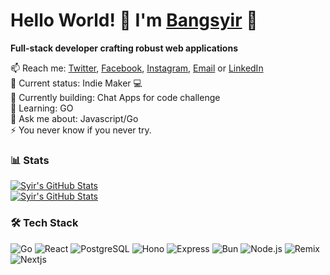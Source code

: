  # Hello World! 👋 I'm [Bangsyir](https://bangsyir.pages.dev) 👋
**Full-stack developer crafting robust web applications**

<!--
**bangsyir/bangsyir** is a ✨ _special_ ✨ repository because its `README.md` (this file) appears on your GitHub profile.

Here are some ideas to get you started: -->
 
📫 Reach me: [Twitter](https://x.com/booosyir), [Facebook](https://facebook.com/abcdefghijklmnopkrstuvwxyz1234567890/), [Instagram](https://instagram.com/teahaliasuam), [Email](mailto:bangsyir@gmail.com) or [LinkedIn](https://www.linkedin.com/in/syirra-fitrah-763672193/) <br>
🤖 Current status: Indie Maker 💻 <br>
🔭 Currently building: Chat Apps for code challenge<br> 
🌱 Learning: GO <br>
💬 Ask me about: Javascript/Go<br>
⚡ You never know if you never try.

### 📊 Stats
[![Syir's GitHub Stats](https://github-readme-stats.vercel.app/api?username=bangsyir&show_icons=true&theme=merko)](https://github.com/bangsyir) <br/>
[![Syir's GitHub Stats](https://github-readme-stats.vercel.app/api/top-langs/?username=bangsyir&&hide=php,blade,ejs,vue&layout=compact&theme=merko)](https://github.com/bangsyir)

### 🛠️ Tech Stack 
![Go](https://img.shields.io/badge/Go-00ADD8?logo=go&logoColor=white)
![React](https://img.shields.io/badge/React-61DAFB?logo=react&logoColor=black)
![PostgreSQL](https://img.shields.io/badge/PostgreSQL-4169E1?logo=postgresql&logoColor=white)
![Hono](https://img.shields.io/badge/Hono-FF6B00?logo=hono&logoColor=white)
![Express](https://img.shields.io/badge/Express-FFF?logo=express&logoColor=black)
![Bun](https://img.shields.io/badge/Bun-FBF0DF?logo=bun&logoColor=black)
![Node.js](https://img.shields.io/badge/Node.js-339933?logo=node.js&logoColor=white)
![Remix](https://img.shields.io/badge/Remix-FFF?logo=remix&logoColor=black)
![Nextjs](https://img.shields.io/badge/Next.js-FFF?logo=next.js&logoColor=black)
